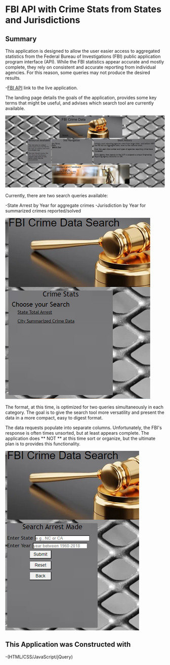 # **FBI API with Crime Stats from States and Jurisdictions** #

## Summary ##

This application is designed to allow the user easier access to aggregated statistics from the Federal Bureau of Investigations (FBI) public application program interface (API). While the FBI statistics appear accurate and mostly complete, they rely on consistent and accurate reporting from individual agencies. For this reason, some queries may not produce the desired results.

-<a href="https://mqqk.github.io/FBI-Crime-API/">FBI API</a> link to the live application.

The landing page details the goals of the application, provides some key terms that might be useful, and advises which search tool are currently available.

<img src="assets/images/indexHtmlSnap.png" ></img>


Currently, there are two search queries available:

-State Arrest by Year for aggregate crimes
-Jurisdiction by Year for summarized crimes reported/solved

<img src="assets/images/searchHtml.png"></img>

The format, at this time, is optimized for two queries simultaneously in each category. The goal is to give the search tool more versatility and present the data in a more compact, easy to digest format.

The data requests populate into separate columns. Unfortunately, the FBI's response is often times unsorted, but at least appears complete. The application does ** NOT ** at this time sort or organize, but the ultimate plan is to provides this functionality.

<img src="assets/images/searchTool.png"></img>

## This Application was Constructed with ##

-(HTML/CSS/JavaScript/jQuery) 

